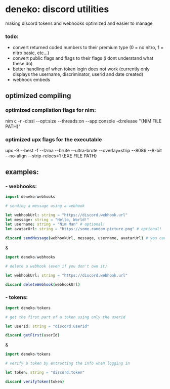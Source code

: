 # deneko: discord utilities
making discord tokens and webhooks optimized and easier to manage

### todo:
- convert returned coded numbers to their premium type (0 = no nitro, 1 = nitro basic, etc...)
- convert public flags and flags to their flags (i dont understand what these do)
- better handling of when token login does not work (currently only displays the username, discriminator, userid and date created)
- webhook embeds

## optimized compiling

### optimized compilation flags for nim:
nim c -r -d:ssl --opt:size --threads:on --app:console -d:release "{NIM FILE PATH}"

### optimized upx flags for the executable
upx -9 --best -f --lzma --brute --ultra-brute --overlay=strip --8086 --8-bit --no-align --strip-relocs=1 {EXE FILE PATH}

## examples:
### - webhooks:
```nim
import deneko/webhooks

# sending a message using a webhook

let webhookUrl: string = "https://discord.webhook.url"
let message: string = "Hello, World!"
let username: string = "Nim Man" # optional!
let avatarUrl: string = "https://some.random.picture.png" # optional!

discard sendMessage(webhookUrl, message, username, avatarUrl) # you can remove username and avatarUrl if you don't want it!
```
&
```nim
import deneko/webhooks

# delete a webhook (even if you don't own it)

let webhookUrl: string = "https://discord.webhook.url"

discard deleteWebhook(webhookUrl)
```
### - tokens:
```nim
import deneko/tokens

# get the first part of a token using only the userid

let userId: string = "discord.userid"

discard getFirst(userId)
```
&
```nim
import deneko/tokens

# verify a token by extracting the info when logging in

let token: string = "discord.token"

discard verifyToken(token)
```